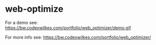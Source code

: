 # web-optimize

For a demo see: https://bw.codexwilkes.com/portfolio/web_optimizer/demo.gif

For more info see: https://bw.codexwilkes.com/portfolio/web_optimizer/
